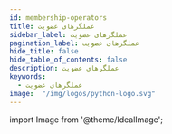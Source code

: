 ```yaml
---
id: membership-operators
title: عملگرهای عضویت
sidebar_label: عملگرهای عضویت
pagination_label: عملگرهای عضویت
hide_title: false
hide_table_of_contents: false
description: عملگرهای عضویت
keywords:
  - عملگرهای عضویت
image:  "/img/logos/python-logo.svg"
---
```


import Image from '@theme/IdealImage';

